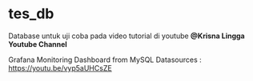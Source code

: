 # tes_db
Database untuk uji coba pada video tutorial di youtube **@Krisna Lingga Youtube Channel**

Grafana Monitoring Dashboard from MySQL Datasources : https://youtu.be/vyp5aUHCsZE
